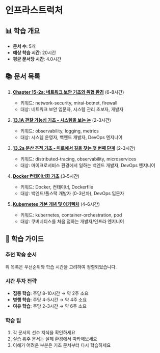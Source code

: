 # 인프라스트럭처

## 📊 학습 개요

- **문서 수**: 5개
- **예상 학습 시간**: 20시간
- **평균 문서당 시간**: 4.0시간

## 📚 문서 목록

1. **[Chapter 15-2a: 네트워크 보안 기초와 위협 환경](../../../../chapter-17-security-engineering/15-01-network-fundamentals.md)** (6-8시간)
   - 키워드: network-security, mirai-botnet, firewall
   - 대상: 네트워크 보안 입문자, 시스템 관리 초보자, 개발자

2. **[13.1A 관찰 가능성 기초 - 시스템을 보는 눈](../../../../chapter-12-observability-debugging/13-10-observability-foundations.md)** (2-3시간)
   - 키워드: observability, logging, metrics
   - 대상: 시스템 운영자, 백엔드 개발자, DevOps 엔지니어

3. **[13.2a 분산 추적 기초 - 미로에서 길을 찾는 첫 번째 단계](../../../../chapter-12-observability-debugging/13-01-tracing-fundamentals.md)** (2-3시간)
   - 키워드: distributed-tracing, observability, microservices
   - 대상: 마이크로서비스 환경에서 일하는 백엔드 개발자, DevOps 엔지니어

4. **[Docker 컨테이너화 기초](../../../../chapter-15-microservices-architecture/16-02-1-docker-fundamentals.md)** (3-5시간)
   - 키워드: Docker, 컨테이너, Dockerfile
   - 대상: 백엔드/풀스택 개발자 (0-3년차), DevOps 입문자

5. **[Kubernetes 기본 개념 및 아키텍처](../../../../chapter-13-container-kubernetes/12-01-kubernetes-fundamentals.md)** (4-6시간)
   - 키워드: kubernetes, container-orchestration, pod
   - 대상: 쿠버네티스를 처음 접하는 개발자/인프라 엔지니어


## 🎯 학습 가이드

### 추천 학습 순서
위 목록은 우선순위와 학습 시간을 고려하여 정렬되었습니다.

### 시간 투자 전략
- **집중 학습**: 주당 8-10시간 → 약 2주 소요
- **병행 학습**: 주당 4-5시간 → 약 4주 소요
- **여유 학습**: 주당 2-3시간 → 약 6주 소요

### 학습 팁
1. 각 문서의 선수 지식을 확인하세요
2. 실습 위주 문서는 실제 환경에서 따라해보세요
3. 이해가 어려운 부분은 기초 문서부터 다시 학습하세요
